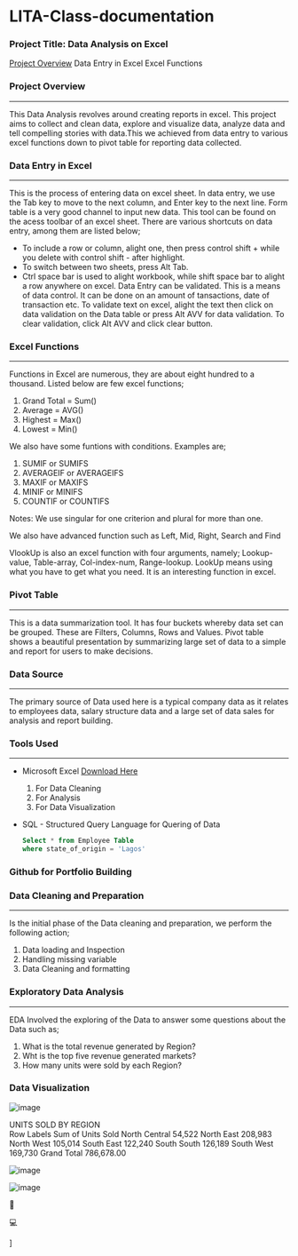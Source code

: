 # LITA-Class-documentation

### Project Title: Data Analysis on Excel

   [Project Overview](#project-overview)
Data Entry in Excel
Excel Functions


### Project Overview
---
This Data Analysis revolves around creating reports in excel. This project aims to collect and clean data, explore and visualize data, analyze data and tell compelling stories with data.This we achieved from data entry to various excel functions down to pivot table for reporting data collected.


### Data Entry in Excel
---
This is the process of entering data on excel sheet. In data entry, we use the Tab key to move to the next column, and Enter key to the next line.
Form table is a very good channel to input new data. This tool can be found on the acess toolbar of an excel sheet. There are various shortcuts on data entry, among them are listed below;
* To include a row or column, alight one, then press control shift + while you delete with control shift - after highlight.
* To switch between two sheets, press Alt Tab.
* Ctrl space bar is used to alight workbook, while shift space bar to alight a row anywhere on excel.
Data Entry can be validated. This is a means of data control. It can be done on an amount of tansactions, date of transaction etc.
To validate text on excel, alight the text then click on data validation on the Data table or press Alt AVV for data validation.
To clear validation, click Alt AVV and click clear button.

### Excel Functions
---
Functions in Excel are numerous, they are about eight hundred to a thousand. Listed below are few excel functions;
1. Grand Total = Sum()
2. Average = AVG()
3. Highest = Max()
4. Lowest = Min()
   
We also have some funtions with conditions. Examples are;
1. SUMIF or SUMIFS
2. AVERAGEIF or AVERAGEIFS
3. MAXIF or MAXIFS
4. MINIF or MINIFS
5. COUNTIF or COUNTIFS
   
Notes: We use singular for one criterion and plural for more than one.

We also have advanced function such as Left, Mid, Right, Search and Find

VlookUp is also an excel function with four arguments, namely;
Lookup-value, Table-array, Col-index-num, Range-lookup. LookUp means using what you have to get what you need. It is an interesting function in excel.

### Pivot Table
---
This is a data summarization tool. It has four buckets whereby data set can be grouped. These are Filters, Columns, Rows and Values.
Pivot table shows a beautiful presentation by summarizing large set of data to a simple and report for users to make decisions.

### Data Source
---
The primary source of Data used here is a typical company data as it relates to employees data, salary structure data and a large set of data sales for analysis and report building.

### Tools Used
---
- Microsoft Excel [Download Here](https://www.microsoft.com)
  1. For Data Cleaning
  2. For Analysis
  3. For Data Visualization
     
- SQL - Structured Query Language for Quering of Data
  
  ```SQL
  Select * from Employee Table
  where state_of_origin = 'Lagos'
  ```
 ### Github for Portfolio Building

### Data Cleaning and Preparation
---
Is the initial phase of the Data cleaning and preparation, we perform the following action;
1. Data loading and Inspection
2. Handling missing variable
3. Data Cleaning and formatting

### Exploratory Data Analysis
---
EDA Involved the exploring of the Data to answer some questions about the Data such as;
1. What is the total revenue generated by Region?
2. Wht is the top five revenue generated markets?
3. How many units were sold by each Region?
   
### Data Visualization

![image](https://github.com/user-attachments/assets/955c84ad-2a89-43d5-a3fd-698ded8c1469) 

UNITS SOLD BY REGION	
Row Labels	Sum of Units Sold 
North Central	54,522
North East	208,983
North West	105,014
South East	122,240
South South	126,189
South West	169,730
Grand Total	786,678.00

![image](https://github.com/user-attachments/assets/e8825fd1-575e-4e7b-8624-68b9c76f0948)


![image](https://github.com/user-attachments/assets/6c6bf208-2f3e-4347-bc34-be5588b5c540)

🥇

💻

]
